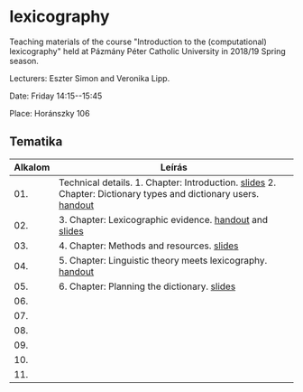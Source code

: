 # lexicography
Teaching materials of the course "Introduction to the (computational) lexicography" held at Pázmány Péter Catholic University in 2018/19 Spring season. 

Lecturers: Eszter Simon and Veronika Lipp. 

Date: Friday 14:15--15:45

Place: Horánszky 106

## Tematika

| Alkalom | Leírás |
|---------|--------|
| 01. | Technical details. 1. Chapter: Introduction. [slides](Lexicography_1.pdf) 2. Chapter: Dictionary types and dictionary users. [handout](ppt-hez_1.docx) |
| 02. | 3. Chapter: Lexicographic evidence. [handout](lexico_handout_2019_02_22.pdf) and [slides](lexi_ea_2019_02_22.pdf)|
| 03. | 4. Chapter: Methods and resources. [slides](Lexikografia_KA.pdf)  |
| 04. | 5. Chapter: Linguistic theory meets lexicography. [handout](lexico_handout.pdf) |
| 05. | 6. Chapter: Planning the dictionary. [slides](chapter6.pptx) |
| 06. |  |
| 07. |  |
| 08. |  |
| 09. |  |
| 10. |  |
| 11. |  |
